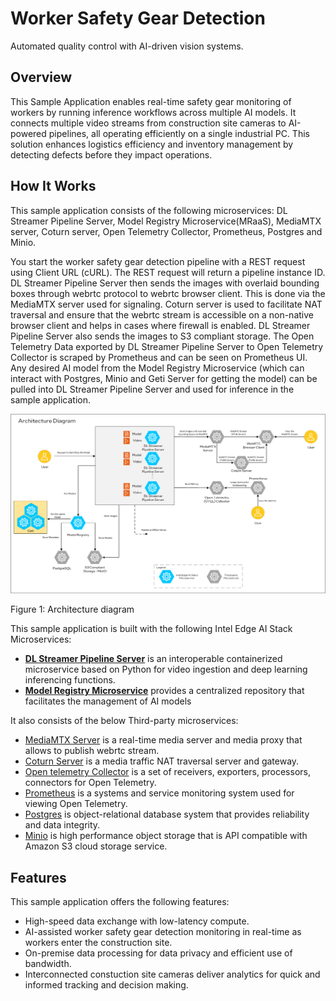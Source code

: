 # Worker Safety Gear Detection

Automated quality control with AI-driven vision systems.

## Overview

This Sample Application enables real-time safety gear monitoring of workers by running inference workflows across multiple AI models. It connects multiple video streams from construction site cameras to AI-powered pipelines, all operating efficiently on a single industrial PC. This solution enhances logistics efficiency and inventory management by detecting defects before they impact operations.

## How It Works

This sample application consists of the following microservices: DL Streamer Pipeline Server, Model Registry Microservice(MRaaS), MediaMTX server, Coturn server, Open Telemetry Collector, Prometheus, Postgres and Minio.

You start the worker safety gear detection pipeline with a REST request using Client URL (cURL). The REST request will return a pipeline instance ID. DL Streamer Pipeline Server then sends the images with overlaid bounding boxes through webrtc protocol to webrtc browser client. This is done via the MediaMTX server used for signaling. Coturn server is used to facilitate NAT traversal and ensure that the webrtc stream is accessible on a non-native browser client and helps in cases where firewall is enabled. DL Streamer Pipeline Server also sends the images to S3 compliant storage. The Open Telemetry Data exported by DL Streamer Pipeline Server to Open Telemetry Collector is scraped by Prometheus and can be seen on Prometheus UI. Any desired AI model from the Model Registry Microservice (which can interact with Postgres, Minio and Geti Server for getting the model) can be pulled into DL Streamer Pipeline Server and used for inference in the sample application.

![Architecture and high-level representation of the flow of data through the architecture](./images/defect-detection-arch-diagram.png)

Figure 1: Architecture diagram

This sample application is built with the following Intel Edge AI Stack Microservices:

-   <a href="https://docs.openedgeplatform.intel.com/edge-ai-libraries/dlstreamer-pipeline-server/main/user-guide/Overview.html">**DL Streamer Pipeline Server**</a> is an interoperable containerized microservice based on Python for video ingestion and deep learning inferencing functions.
-   <a href="https://docs.openedgeplatform.intel.com/edge-ai-libraries/model-registry/main/user-guide/Overview.html">**Model Registry Microservice**</a> provides a centralized repository that facilitates the management of AI models

It also consists of the below Third-party microservices:

- [MediaMTX Server](https://hub.docker.com/r/bluenviron/mediamtx) is a real-time media server and media proxy that allows to publish webrtc stream.
- [Coturn Server](https://hub.docker.com/r/coturn/coturn) is a media traffic NAT traversal server and gateway.
- [Open telemetry Collector](https://hub.docker.com/r/otel/opentelemetry-collector-contrib) is a set of receivers, exporters, processors, connectors for Open Telemetry.
- [Prometheus](https://hub.docker.com/r/prom/prometheus) is a systems and service monitoring system used for viewing Open Telemetry.
- [Postgres](https://hub.docker.com/_/postgres) is object-relational database system that provides reliability and data integrity.
- [Minio](https://hub.docker.com/r/minio/minio) is high performance object storage that is API compatible with Amazon S3 cloud storage service.


## Features

This sample application offers the following features:

- High-speed data exchange with low-latency compute.
- AI-assisted worker safety gear detection monitoring in real-time as workers enter the construction site.
- On-premise data processing for data privacy and efficient use of bandwidth.
- Interconnected constuction site cameras deliver analytics for quick and informed tracking and decision making.